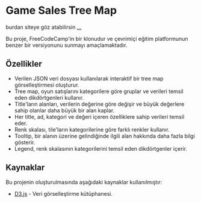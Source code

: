 # Game Sales Tree Map

burdan siteye göz atabilirsin [...](https://xacah-x.github.io/D3TreeMap/)

Bu proje, FreeCodeCamp'in bir klonudur ve çevrimiçi eğitim platformunun benzer bir versiyonunu sunmayı amaçlamaktadır.

## Özellikler

- Verilen JSON veri dosyası kullanılarak interaktif bir tree map görselleştirmesi oluşturur.
- Tree map, oyun satışlarını kategorilere göre gruplar ve verileri temsil eden dikdörtgenleri kullanır.
- Title'ların alanları, verilerin değerine göre değişir ve büyük değerlere sahip olanlar daha büyük bir alan kaplar.
- Her title, ad, kategori ve değeri içeren özelliklere sahip verileri temsil eder.
- Renk skalası, tile'ların kategorilerine göre farklı renkler kullanır.
- Tooltip, bir alanın üzerine gelindiğinde ilgili alan hakkında daha fazla bilgi gösterir.
- Legend, renk skalasının kategorilerini temsil eden dikdörtgenler içerir.

## Kaynaklar

Bu projenin oluşturulmasında aşağıdaki kaynaklar kullanılmıştır:

- [D3.js](https://d3js.org/) - Veri görselleştirme kütüphanesi.
